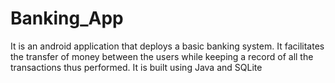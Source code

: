 # Banking_App
It is an android application that deploys a basic banking system. It facilitates the transfer of money between the users while keeping a record of all the transactions thus performed. 
It is built using Java and SQLite

